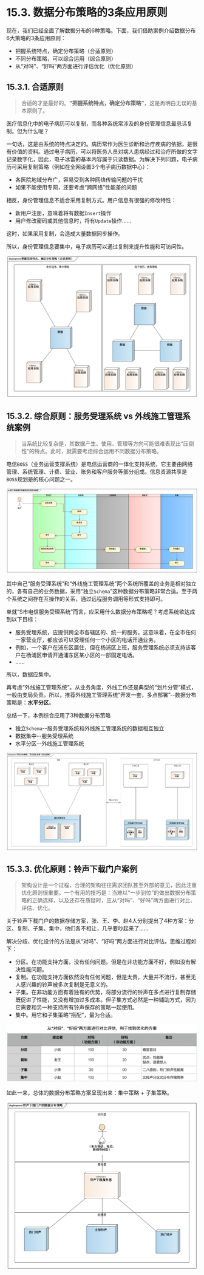 # 15.3. 数据分布策略的3条应用原则

现在，我们已经全面了解数据分布的6种策略。下面，我们借助案例介绍数据分布6大策略的3条应用原则：

- 把握系统特点，确定分布策略（合适原则）
- 不同分布策略，可以综合运用（综合原则）
- 从“对吗”、“好吗”两方面进行评估优化（优化原则）

## 15.3.1. 合适原则

> 合适的才是最好的。**“把握系统特点，确定分布策略”**，这是再明白无误的基本原则了。

医疗信息化中的电子病历可以复制，而各种系统常涉及的身份管理信息最忌讳复制。但为什么呢？

一句话，这是由系统的特点决定的。病历常作为医生诊断和治疗疾病的依据，是很有价值的资料。通过电子病历，可以将医务人员对病人患病经过和治疗所做的文字记录数字化，因此，电子冰雷的基本内容属于只读数据。为解决下列问题，电子病历可采用复制策略（例如在全网设置3个电子病历数据中心）：

- 各医院地域分布广，容易受到各种网络传输问题的干扰
- 如果不能使用专网，还要考虑“跨网络”性能差的问题
  
相反，身份管理信息不适合采用复制方式。用户信息有很强的修改特性：

- 新用户注册，意味着将有数据`Insert`操作
- 用户修改密码或其他信息时，将有`Update`操作......

这时，如果采用复制，会造成大量数据同步操作。

所以，身份管理信息要集中，电子病历可以通过复制来提升性能和可访问性。

![把握系统特点，确定分布策略（合适原则）](images/把握系统特点，确定分布策略（合适原则）.png)

## 15.3.2. 综合原则：服务受理系统 vs 外线施工管理系统案例

> 当系统比较复杂是，其数据产生、使用、管理等方向可能很难表现出“压倒性”的特点。此时，就需要考虑综合运用不同数据分布策略。

电信`BOSS`（业务运营支撑系统）是电信运营商的一体化支持系统，它主要由网络管理、系统管理、计费、营业、账务和客户服务等部分组成。信息资源共享是`BOSS`规划是的核心问题之一。

![客户申请服务开通所涉及的业务流程](images/客户申请服务开通所涉及的业务流程.png)

其中自己“服务受理系统”和“外线施工管理系统”两个系统所覆盖的业务是相对独立的，各有自己的业务数据，采用“独立`Schema`”这种数据分布策略非常合适。至于两个系统之间存在互操作的关系，通过远程服务调用等形式支持即可。

单就“S市电信服务受理系统”而言，应采用什么数据分布策略呢？考虑系统欲达成到以下目标：

- 服务受理系统，应提供跨全市各辖区的、统一的服务。这意味着，在全市任何一家营业厅，都应该可以受理任何一个小区的电话开通业务。
- 例如，一个客户在浦东区居住，但在杨浦区上班，服务受理系统必须支持该客户在杨浦区申请开通浦东区某小区的一部固定电话。
- ......

所以，数据应集中。

再考虑“外线施工管理系统”。从业务角度，外线工作还是典型的“划片分管”模式，一般由支局负责。所以，推荐外线施工管理系统“开发一套，多点部署”--数据分布策略是：**水平分区**。

总结一下，本例综合应用了3种数据分布策略

- 独立`Schema`--服务受理系统和外线施工管理系统的数据相互独立
- 数据集中--服务受理系统
- 水平分区--外线施工管理系统

![不同分布策略，可以综合运用（综合原则）](images/不同分布策略，可以综合运用（综合原则）.png)

## 15.3.3. 优化原则：铃声下载门户案例

> 架构设计是一个过程，合理的架构往往需求团队甚至外部的意见，因此注重优化原则很重要。一个有用的技巧是：当难以“一步到位”的做出数据分布策略的正确选择，以及还存在质疑时，应从“对吗”、“好吗”两方面进行对比、评估、优化。

关于铃声下载门户的数据存储方案，张、王、李、赵4人分别提出了4种方案：分区、复制、子集、集中，他们各不相让，几乎要吵起来了......

解决分歧、优化设计的方法是从“对吗”、“好吗”两方面进行对比评估。思维过程如下：

- 分区。在功能支持方面，没有任何问题。但是在非功能方面不好，例如没有解决性能问题。
- 复制。在功能支持方面依然没有任何问题，但是太贵，大量并不流行，甚至无人感兴趣的铃声被多次复制是无意义的。
- 子集。在非功能方面有着独有的优势，将部分流行的铃声在多点进行复制存储既促进了性能，又没有增加过多成本。但子集方式必然是一种辅助方式，因为它需要和另一种支持所有铃声保存的策略一起使用。
- 集中。用它和子集策略“搭配”，最为合适。

![从“对吗”、“好吗”两方面进行对比评估，利于找到优化的方案](images/从“对吗”、“好吗”两方面进行对比评估，利于找到优化的方案.png)

如此一来，总体的数据分布策略方案呈现出来：集中策略 + 子集策略。

![铃声下载门户的数据分布策略](images/铃声下载门户的数据分布策略.png)
